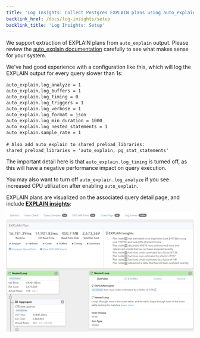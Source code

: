```yaml
---
title: 'Log Insights: Collect Postgres EXPLAIN plans using auto_explain'
backlink_href: /docs/log-insights/setup
backlink_title: 'Log Insights: Setup'
---
```


We support extraction of EXPLAIN plans from `auto_explain` output. Please
review the [auto_explain documentation](https://www.postgresql.org/docs/current/static/auto-explain.html)
carefully to see what makes sense for your system.

We've had good experience with a configuration like this, which will log the
EXPLAIN output for every query slower than 1s:

```
auto_explain.log_analyze = 1
auto_explain.log_buffers = 1
auto_explain.log_timing = 0
auto_explain.log_triggers = 1
auto_explain.log_verbose = 1
auto_explain.log_format = json
auto_explain.log_min_duration = 1000
auto_explain.log_nested_statements = 1
auto_explain.sample_rate = 1

# Also add auto_explain to shared_preload_libraries:
shared_preload_libraries = 'auto_explain, pg_stat_statements'
```

The important detail here is that `auto_explain.log_timing` is turned off, as this will have a
negative performance impact on query execution.

You may also want to turn off `auto_explain.log_analyze` if you see increased CPU utilization after enabling `auto_explain`.

EXPLAIN plans are visualized on the associated query detail page, and include **[EXPLAIN insights](/docs/explain)**:

![](query_details_explain_plan.png)
